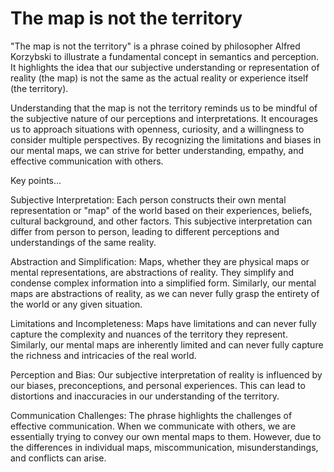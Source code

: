 # The map is not the territory

"The map is not the territory" is a phrase coined by philosopher Alfred Korzybski to illustrate a fundamental concept in semantics and perception. It highlights the idea that our subjective understanding or representation of reality (the map) is not the same as the actual reality or experience itself (the territory).

Understanding that the map is not the territory reminds us to be mindful of the subjective nature of our perceptions and interpretations. It encourages us to approach situations with openness, curiosity, and a willingness to consider multiple perspectives. By recognizing the limitations and biases in our mental maps, we can strive for better understanding, empathy, and effective communication with others.

Key points…

Subjective Interpretation: Each person constructs their own mental representation or "map" of the world based on their experiences, beliefs, cultural background, and other factors. This subjective interpretation can differ from person to person, leading to different perceptions and understandings of the same reality.

Abstraction and Simplification: Maps, whether they are physical maps or mental representations, are abstractions of reality. They simplify and condense complex information into a simplified form. Similarly, our mental maps are abstractions of reality, as we can never fully grasp the entirety of the world or any given situation.

Limitations and Incompleteness: Maps have limitations and can never fully capture the complexity and nuances of the territory they represent. Similarly, our mental maps are inherently limited and can never fully capture the richness and intricacies of the real world.

Perception and Bias: Our subjective interpretation of reality is influenced by our biases, preconceptions, and personal experiences. This can lead to distortions and inaccuracies in our understanding of the territory.

Communication Challenges: The phrase highlights the challenges of effective communication. When we communicate with others, we are essentially trying to convey our own mental maps to them. However, due to the differences in individual maps, miscommunication, misunderstandings, and conflicts can arise.
